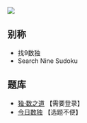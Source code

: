 ![](https://cn.sudoku.today/pic/04/search9/69755_58091.png)

## 别称
- 找9数独
- Search Nine Sudoku

## 题库
- [独·数之道](http://www.sudokufans.org.cn/lx/game.index.php?type=find9) 【需要登录】
- [今日数独](https://cn.sudoku.today/g-search-9-sudoku/) 【选题不便】